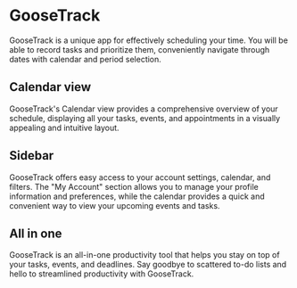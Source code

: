 # GooseTrack

GooseTrack is a unique app for effectively scheduling your time. You will be
able to record tasks and prioritize them, conveniently navigate through dates
with calendar and period selection.

## Calendar view

GooseTrack's Calendar view provides a comprehensive overview of your schedule,
displaying all your tasks, events, and appointments in a visually appealing and
intuitive layout.

## Sidebar

GooseTrack offers easy access to your account settings, calendar, and filters.
The "My Account" section allows you to manage your profile information and
preferences, while the calendar provides a quick and convenient way to view your
upcoming events and tasks.

## All in one

GooseTrack is an all-in-one productivity tool that helps you stay on top of your
tasks, events, and deadlines. Say goodbye to scattered to-do lists and hello to
streamlined productivity with GooseTrack.

